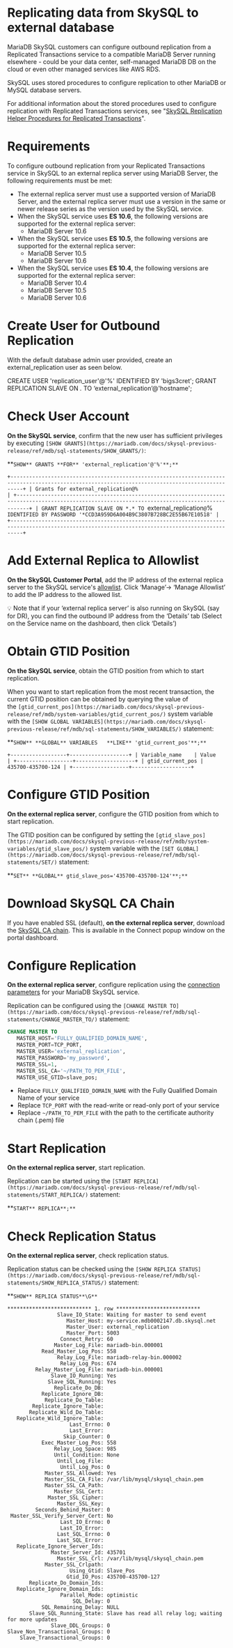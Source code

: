 # Replicating data from SkySQL to external database

MariaDB SkySQL customers can configure outbound replication from a Replicated Transactions service to a compatible MariaDB Server running elsewhere - could be your data center, self-managed MariaDB DB on the cloud or even other managed services like AWS RDS. 

SkySQL uses stored procedures to configure replication to other MariaDB or MySQL database servers. 

For additional information about the stored procedures used to configure replication with Replicated Transactions services, see "[SkySQL Replication Helper Procedures for Replicated Transactions](https://mariadb.com/docs/skysql-previous-release/ref/replication-procedures/replicated-transactions/)".

# Requirements

To configure outbound replication from your Replicated Transactions service in SkySQL to an external replica server using MariaDB Server, the following requirements must be met:

- The external replica server must use a supported version of MariaDB Server, and the external replica server must use a version in the same or newer release series as the version used by the SkySQL service.
- When the SkySQL service uses **ES 10.6**, the following versions are supported for the external replica server:
    - MariaDB Server 10.6
- When the SkySQL service uses **ES 10.5**, the following versions are supported for the external replica server:
    - MariaDB Server 10.5
    - MariaDB Server 10.6
- When the SkySQL service uses **ES 10.4**, the following versions are supported for the external replica server:
    - MariaDB Server 10.4
    - MariaDB Server 10.5
    - MariaDB Server 10.6

# Create User for Outbound Replication

With the default database admin user provided, create an external_replication user as seen below.

CREATE USER 'replication_user'@'%' IDENTIFIED BY 'bigs3cret';
GRANT REPLICATION SLAVE ON *.* TO ‘external_replication’@'hostname';

# Check User Account

**On the SkySQL service**, confirm that the new user has sufficient privileges by executing `[SHOW GRANTS](https://mariadb.com/docs/skysql-previous-release/ref/mdb/sql-statements/SHOW_GRANTS/)`:

**`SHOW** GRANTS **FOR** 'external_replication'@'%'**;**`

`+------------------------------------------------------------------------------------------------------------------------------------------------+
| Grants for external_replication@%                                                                                                              |
+------------------------------------------------------------------------------------------------------------------------------------------------+
| GRANT REPLICATION SLAVE ON *.* TO `external_replication`@`%` IDENTIFIED BY PASSWORD '*CCD3A959D6A004B9C3807B728BC2E55B67E10518' |
+------------------------------------------------------------------------------------------------------------------------------------------------+`

# Add External Replica to Allowlist

**On the SkySQL Customer Portal**, add the IP address of the external replica server to the SkySQL service's [allowlist](https://mariadb.com/docs/skysql-previous-release/security/firewalls/ip-allowlist-services/).  Click ‘Manage’→ ‘Manage Allowlist’ to add the IP address to the allowed list. 

<aside>
💡 Note that if your ‘external replica server’ is also running on SkySQL (say for DR), you can find the outbound IP address from the ‘Details’ tab (Select on the Service name on the dashboard, then click ‘Details’)

</aside>

# Obtain GTID Position

**On the SkySQL service**, obtain the GTID position from which to start replication.

When you want to start replication from the most recent transaction, the current GTID position can be obtained by querying the value of the `[gtid_current_pos](https://mariadb.com/docs/skysql-previous-release/ref/mdb/system-variables/gtid_current_pos/)` system variable with the `[SHOW GLOBAL VARIABLES](https://mariadb.com/docs/skysql-previous-release/ref/mdb/sql-statements/SHOW_VARIABLES/)` statement:

**`SHOW** **GLOBAL** VARIABLES   **LIKE** 'gtid_current_pos'**;**`

`+------------------+-------------------+
| Variable_name    | Value             |
+------------------+-------------------+
| gtid_current_pos | 435700-435700-124 |
+------------------+-------------------+`

# Configure GTID Position

**On the external replica server**, configure the GTID position from which to start replication.

The GTID position can be configured by setting the `[gtid_slave_pos](https://mariadb.com/docs/skysql-previous-release/ref/mdb/system-variables/gtid_slave_pos/)` system variable with the `[SET GLOBAL](https://mariadb.com/docs/skysql-previous-release/ref/mdb/sql-statements/SET/)` statement:

**`SET** **GLOBAL** gtid_slave_pos='435700-435700-124'**;**`

# Download SkySQL CA Chain

If you have enabled SSL (default), **on the external replica server**, download the [SkySQL CA chain](https://mariadb.com/docs/skysql-previous-release/connect/connection-parameters-portal/#Certificate_Authority_Chain).  This is available in the Connect popup window on the portal dashboard. 

# Configure Replication

**On the external replica server**, configure replication using the [connection parameters](https://mariadb.com/docs/skysql-previous-release/connect/connection-parameters-portal/) for your MariaDB SkySQL service.

Replication can be configured using the `[CHANGE MASTER TO](https://mariadb.com/docs/skysql-previous-release/ref/mdb/sql-statements/CHANGE_MASTER_TO/)` statement:

```sql
CHANGE MASTER TO
   MASTER_HOST='FULLY_QUALIFIED_DOMAIN_NAME',
   MASTER_PORT=TCP_PORT,
   MASTER_USER='external_replication',
   MASTER_PASSWORD='my_password',
   MASTER_SSL=1,
   MASTER_SSL_CA='~/PATH_TO_PEM_FILE',
   MASTER_USE_GTID=slave_pos;
```

- Replace `FULLY_QUALIFIED_DOMAIN_NAME` with the Fully Qualified Domain Name of your service
- Replace `TCP_PORT` with the read-write or read-only port of your service
- Replace `~/PATH_TO_PEM_FILE` with the path to the certificate authority chain (.pem) file

# Start Replication

**On the external replica server**, start replication.

Replication can be started using the `[START REPLICA](https://mariadb.com/docs/skysql-previous-release/ref/mdb/sql-statements/START_REPLICA/)` statement:

**`START** REPLICA**;**`

# Check Replication Status

**On the external replica server**, check replication status.

Replication status can be checked using the `[SHOW REPLICA STATUS](https://mariadb.com/docs/skysql-previous-release/ref/mdb/sql-statements/SHOW_REPLICA_STATUS/)` statement:

**`SHOW** REPLICA STATUS**\G**`

```
*************************** 1. row ***************************
                Slave_IO_State: Waiting for master to send event
                   Master_Host: my-service.mdb0002147.db.skysql.net
                   Master_User: external_replication
                   Master_Port: 5003
                 Connect_Retry: 60
               Master_Log_File: mariadb-bin.000001
           Read_Master_Log_Pos: 558
                Relay_Log_File: mariadb-relay-bin.000002
                 Relay_Log_Pos: 674
         Relay_Master_Log_File: mariadb-bin.000001
              Slave_IO_Running: Yes
             Slave_SQL_Running: Yes
               Replicate_Do_DB:
           Replicate_Ignore_DB:
            Replicate_Do_Table:
        Replicate_Ignore_Table:
       Replicate_Wild_Do_Table:
   Replicate_Wild_Ignore_Table:
                    Last_Errno: 0
                    Last_Error:
                  Skip_Counter: 0
           Exec_Master_Log_Pos: 558
               Relay_Log_Space: 985
               Until_Condition: None
                Until_Log_File:
                 Until_Log_Pos: 0
            Master_SSL_Allowed: Yes
            Master_SSL_CA_File: /var/lib/mysql/skysql_chain.pem
            Master_SSL_CA_Path:
               Master_SSL_Cert:
             Master_SSL_Cipher:
                Master_SSL_Key:
         Seconds_Behind_Master: 0
 Master_SSL_Verify_Server_Cert: No
                 Last_IO_Errno: 0
                 Last_IO_Error:
                Last_SQL_Errno: 0
                Last_SQL_Error:
   Replicate_Ignore_Server_Ids:
              Master_Server_Id: 435701
                Master_SSL_Crl: /var/lib/mysql/skysql_chain.pem
            Master_SSL_Crlpath:
                    Using_Gtid: Slave_Pos
                   Gtid_IO_Pos: 435700-435700-127
       Replicate_Do_Domain_Ids:
   Replicate_Ignore_Domain_Ids:
                 Parallel_Mode: optimistic
                     SQL_Delay: 0
           SQL_Remaining_Delay: NULL
       Slave_SQL_Running_State: Slave has read all relay log; waiting for more updates
              Slave_DDL_Groups: 0
Slave_Non_Transactional_Groups: 0
    Slave_Transactional_Groups: 0

```
